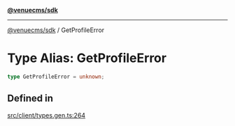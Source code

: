 [**@venuecms/sdk**](../Index.md)

***

[@venuecms/sdk](../Index.md) / GetProfileError

# Type Alias: GetProfileError

```ts
type GetProfileError = unknown;
```

## Defined in

[src/client/types.gen.ts:264](https://github.com/venuecms/sdk/blob/915971a29eb95acc8223db796957e1d217a65139/src/client/types.gen.ts#L264)

